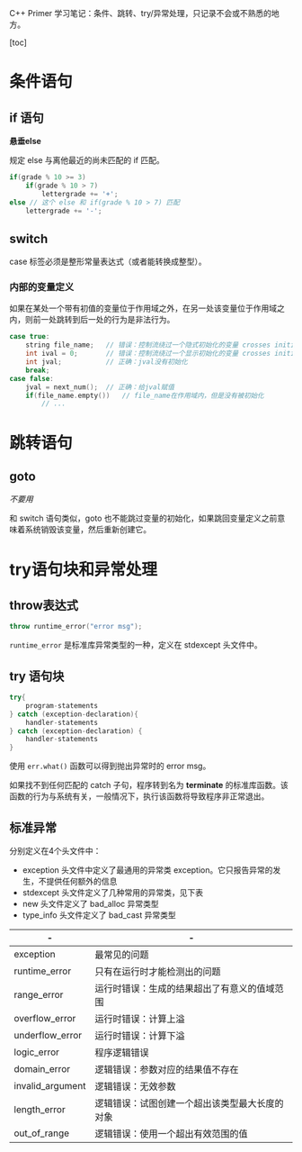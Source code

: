C++ Primer 学习笔记：条件、跳转、try/异常处理，只记录不会或不熟悉的地方。

<!-- more -->

[toc]

# 条件语句

## if 语句

**悬垂else**

规定 else 与离他最近的尚未匹配的 if 匹配。

```cpp
if(grade % 10 >= 3)
    if(grade % 10 > 7)
        lettergrade += '+';
else // 这个 else 和 if(grade % 10 > 7) 匹配
    lettergrade += '-'; 
```

## switch

case 标签必须是整形常量表达式（或者能转换成整型）。

### 内部的变量定义

如果在某处一个带有初值的变量位于作用域之外，在另一处该变量位于作用域之内，则前一处跳转到后一处的行为是非法行为。

```cpp
case true:
	string file_name;	// 错误：控制流绕过一个隐式初始化的变量 crosses initialization of 'int ival'
	int ival = 0;		// 错误：控制流绕过一个显示初始化的变量 crosses initialization of 'std::__cxx11::string file_name'|
	int jval;			// 正确：jval没有初始化
	break;
case false:
	jval = next_num();	// 正确：给jval赋值
	if(file_name.empty())	// file_name在作用域内，但是没有被初始化
        // ...
```



# 跳转语句

## goto

*不要用*

和 switch 语句类似，goto 也不能跳过变量的初始化，如果跳回变量定义之前意味着系统销毁该变量，然后重新创建它。

# try语句块和异常处理

## throw表达式

```cpp
throw runtime_error("error msg");
```

`runtime_error` 是标准库异常类型的一种，定义在 stdexcept 头文件中。

## try 语句块

```cpp
try{
    program-statements
} catch (exception-declaration){
    handler-statements
} catch (exception-declaration) {
    handler-statements
}
```

使用 `err.what()` 函数可以得到抛出异常时的 error msg。

如果找不到任何匹配的 catch 子句，程序转到名为 **terminate** 的标准库函数。该函数的行为与系统有关，一般情况下，执行该函数将导致程序非正常退出。

## 标准异常

分别定义在4个头文件中：

- exception 头文件中定义了最通用的异常类 exception。它只报告异常的发生，不提供任何额外的信息
- stdexcept 头文件定义了几种常用的异常类，见下表
- new 头文件定义了 bad_alloc 异常类型
- type_info 头文件定义了 bad_cast 异常类型

| -                | -                                              |
| ---------------- | ---------------------------------------------- |
| exception        | 最常见的问题                                   |
| runtime_error    | 只有在运行时才能检测出的问题                   |
| range_error      | 运行时错误：生成的结果超出了有意义的值域范围   |
| overflow_error   | 运行时错误：计算上溢                           |
| underflow_error  | 运行时错误：计算下溢                           |
| logic_error      | 程序逻辑错误                                   |
| domain_error     | 逻辑错误：参数对应的结果值不存在               |
| invalid_argument | 逻辑错误：无效参数                             |
| length_error     | 逻辑错误：试图创建一个超出该类型最大长度的对象 |
| out_of_range     | 逻辑错误：使用一个超出有效范围的值             |